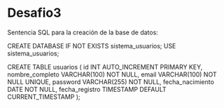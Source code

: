 # Desafio3

Sentencia SQL para la creación de la base de datos:

CREATE DATABASE IF NOT EXISTS sistema_usuarios;
USE sistema_usuarios;

CREATE TABLE usuarios (
    id INT AUTO_INCREMENT PRIMARY KEY,
    nombre_completo VARCHAR(100) NOT NULL,
    email VARCHAR(100) NOT NULL UNIQUE,
    password VARCHAR(255) NOT NULL,
    fecha_nacimiento DATE NOT NULL,
    fecha_registro TIMESTAMP DEFAULT CURRENT_TIMESTAMP
);
